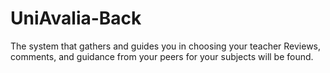 # UniAvalia-Back
The system that gathers and guides you in choosing your teacher Reviews, comments, and guidance from your peers for your subjects will be found.
